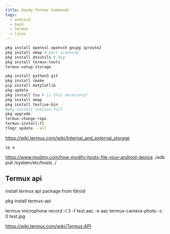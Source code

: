 ```yaml
---
title: Handy Termux Commands
tags:
  - android
  - bash
  - termux
  - linux
---
```

 
```bash
pkg install openssl openssh gnupg iproute2
pkg install nmap # port scanning
pkg install dnsutils # dig
pkg install termux-tools
termux-setup-storage

pkg install python3 git
pkg install cmake
pip install matplotlib
pkg update
pkg install tsu # is this necessary?
pkg install nmap
pkg install texlive-bin
#pkg install texlive-full 
pkg upgrade
termux-change-repo
termux-install-tl
tlmgr update --all

```


https://wiki.termux.com/wiki/Internal_and_external_storage

```bash
ip a
```


https://www.modmy.com/how-modify-hosts-file-your-android-device
./adb pull /system/etc/hosts ./

## Termux api

install termux api package from fdroid

pkg install termux-api

termux-microphone record -l 3 -f test.aac -e aac
termux-camera-photo -c 0 test.jpg

<https://wiki.termux.com/wiki/Termux:API>